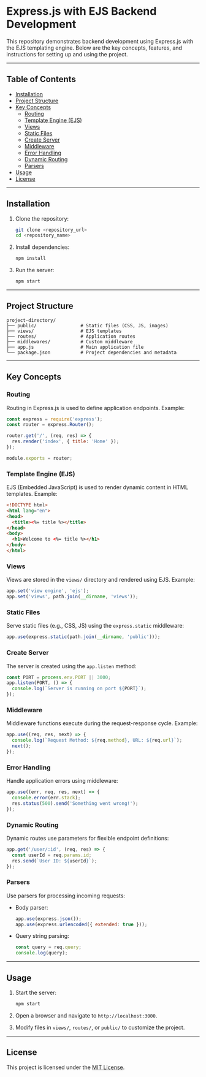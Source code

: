 # Express.js with EJS Backend Development

This repository demonstrates backend development using Express.js with the EJS templating engine. Below are the key concepts, features, and instructions for setting up and using the project.

---

## Table of Contents
- [Installation](#installation)
- [Project Structure](#project-structure)
- [Key Concepts](#key-concepts)
  - [Routing](#routing)
  - [Template Engine (EJS)](#template-engine-ejs)
  - [Views](#views)
  - [Static Files](#static-files)
  - [Create Server](#create-server)
  - [Middleware](#middleware)
  - [Error Handling](#error-handling)
  - [Dynamic Routing](#dynamic-routing)
  - [Parsers](#parsers)
- [Usage](#usage)
- [License](#license)

---

## Installation

1. Clone the repository:
   ```bash
   git clone <repository_url>
   cd <repository_name>
   ```

2. Install dependencies:
   ```bash
   npm install
   ```

3. Run the server:
   ```bash
   npm start
   ```

---

## Project Structure
```
project-directory/
├── public/                # Static files (CSS, JS, images)
├── views/                 # EJS templates
├── routes/                # Application routes
├── middlewares/           # Custom middleware
├── app.js                 # Main application file
└── package.json           # Project dependencies and metadata
```

---

## Key Concepts

### Routing
Routing in Express.js is used to define application endpoints. Example:
```javascript
const express = require('express');
const router = express.Router();

router.get('/', (req, res) => {
  res.render('index', { title: 'Home' });
});

module.exports = router;
```

### Template Engine (EJS)
EJS (Embedded JavaScript) is used to render dynamic content in HTML templates. Example:
```html
<!DOCTYPE html>
<html lang="en">
<head>
  <title><%= title %></title>
</head>
<body>
  <h1>Welcome to <%= title %></h1>
</body>
</html>
```

### Views
Views are stored in the `views/` directory and rendered using EJS. Example:
```javascript
app.set('view engine', 'ejs');
app.set('views', path.join(__dirname, 'views'));
```

### Static Files
Serve static files (e.g., CSS, JS) using the `express.static` middleware:
```javascript
app.use(express.static(path.join(__dirname, 'public')));
```

### Create Server
The server is created using the `app.listen` method:
```javascript
const PORT = process.env.PORT || 3000;
app.listen(PORT, () => {
  console.log(`Server is running on port ${PORT}`);
});
```

### Middleware
Middleware functions execute during the request-response cycle. Example:
```javascript
app.use((req, res, next) => {
  console.log(`Request Method: ${req.method}, URL: ${req.url}`);
  next();
});
```

### Error Handling
Handle application errors using middleware:
```javascript
app.use((err, req, res, next) => {
  console.error(err.stack);
  res.status(500).send('Something went wrong!');
});
```

### Dynamic Routing
Dynamic routes use parameters for flexible endpoint definitions:
```javascript
app.get('/user/:id', (req, res) => {
  const userId = req.params.id;
  res.send(`User ID: ${userId}`);
});
```

### Parsers
Use parsers for processing incoming requests:
- Body parser:
  ```javascript
  app.use(express.json());
  app.use(express.urlencoded({ extended: true }));
  ```
- Query string parsing:
  ```javascript
  const query = req.query;
  console.log(query);
  ```

---

## Usage

1. Start the server:
   ```bash
   npm start
   ```

2. Open a browser and navigate to `http://localhost:3000`.

3. Modify files in `views/`, `routes/`, or `public/` to customize the project.

---

## License
This project is licensed under the [MIT License](LICENSE).
